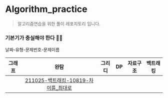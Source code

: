 # Algorithm_practice
>알고리즘연습을 위한 풀이 레포지토리 
>입니다.

### 기본기가 충실해야 한다 🏃‍♂️

날짜-유형-문제번호-문제이름

|그래프|완탐|그리디|DP|자료구조|백트래킹
|:----------:|:----------:|:----------:|:----------:|:---------:|:-------:|
||[211025-백트래킹-10819-차이를_최대로](https://github.com/BusChanny/Algorithm_practice/blob/main/BackTracking/ch_10819.java)|||||
